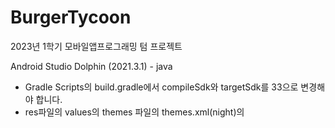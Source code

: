 # BurgerTycoon
2023년 1학기 모바일앱프로그래밍 텀 프로젝트

Android Studio Dolphin (2021.3.1) - java

- Gradle Scripts의 build.gradle에서 compileSdk와 targetSdk를 33으로 변경해야 합니다. 
- res파일의 values의 themes 파일의 themes.xml(night)의 <style>의 parent를 "Theme.MaterialComponents.DayNight.DarkActionBar“로 변경해야 합니다.
- breadbottom, breadtop, cheese, meat, onion, pickles, salad, tomatoes.jpg 가 필요합니다.
